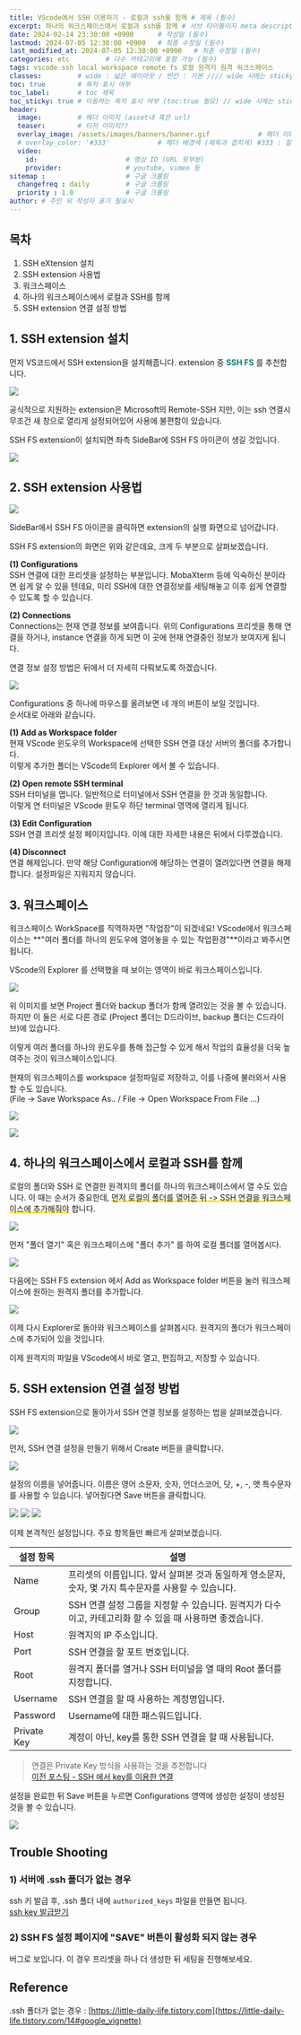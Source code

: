 ```yaml
---
title: VScode에서 SSH 이용하기 - 로컬과 ssh를 함께 # 제목 (필수)
excerpt: 하나의 워크스페이스에서 로컬과 ssh를 함께 # 서브 타이틀이자 meta description (필수)
date: 2024-02-14 23:30:00 +0900      # 작성일 (필수)
lastmod: 2024-07-05 12:30:00 +0900   # 최종 수정일 (필수)
last_modified_at: 2024-07-05 12:30:00 +0900   # 최종 수정일 (필수)
categories: etc         # 다수 카테고리에 포함 가능 (필수)
tags: vscode ssh local workspace remote fs 로컬 원격지 원격 워크스페이스                     # 태그 복수개 가능 (필수)
classes:         # wide : 넓은 레이아웃 / 빈칸 : 기본 //// wide 시에는 sticky toc 불가
toc: true        # 목차 표시 여부
toc_label:       # toc 제목
toc_sticky: true # 이동하는 목차 표시 여부 (toc:true 필요) // wide 시에는 sticky toc 불가
header: 
  image:         # 헤더 이미지 (asset내 혹은 url)
  teaser:        # 티저 이미지??
  overlay_image: /assets/images/banners/banner.gif            # 헤더 이미지 (제목과 겹치게)
  # overlay_color: '#333'            # 헤더 배경색 (제목과 겹치게) #333 : 짙은 회색 (필수)
  video:
    id:                      # 영상 ID (URL 뒷부분)
    provider:                # youtube, vimeo 등
sitemap :                    # 구글 크롤링
  changefreq : daily         # 구글 크롤링
  priority : 1.0             # 구글 크롤링
author: # 주인 외 작성자 표기 필요시
---
```

<!--postNo: 20240214_001-->


## 목차

1. SSH eXtension 설치  
2. SSH extension 사용법  
3. 워크스페이스  
4. 하나의 워크스페이스에서 로컬과 SSH를 함께  
5. SSH extension 연결 설정 방법  


## 1. SSH extension 설치  

먼저 VS코드에서 SSH extension을 설치해줍니다. extension 중 <b><font color="008080">SSH FS</font></b> 를 추천합니다.  

![](/assets/images/20240214_001_001.png)

공식적으로 지원하는 extension은 Microsoft의 Remote-SSH 지만, 이는 ssh 연결시 무조건 새 창으로 열리게 설정되어있어 사용에 불편함이 있습니다.  

SSH FS extension이 설치되면 좌측 SideBar에 SSH FS 아이콘이 생길 것입니다.  

![](/assets/images/20240214_001_002.png)


## 2. SSH extension 사용법  

![](/assets/images/20240214_001_003.png)

SideBar에서 SSH FS 아이콘을 클릭하면 extension의 실행 화면으로 넘어갑니다.  

SSH FS extension의 화면은 위와 같은데요, 크게 두 부분으로 살펴보겠습니다.  

**(1) Configurations**  
SSH 연결에 대한 프리셋을 설정하는 부분입니다. MobaXterm 등에 익숙하신 분이라면 쉽게 알 수 있을 텐데요, 미리 SSH에 대한 연결정보를 세팅해놓고 이후 쉽게 연결할 수 있도록 할 수 있습니다.  

**(2) Connections**  
Connections는 현재 연결 정보를 보여줍니다. 위의 Configurations 프리셋을 통해 연결을 하거나, instance 연결을 하게 되면 이 곳에 현재 연결중인 정보가 보여지게 됩니다.  

연결 정보 설정 방법은 뒤에서 더 자세히 다뤄보도록 하겠습니다.  

![](/assets/images/20240214_001_004.png)

Configurations 중 하나에 마우스를 올려보면 네 개의 버튼이 보일 것입니다.  
순서대로 아래와 같습니다.  

**(1) Add as Workspace folder**  
현재 VScode 윈도우의 Workspace에 선택한 SSH 연결 대상 서버의 폴더를 추가합니다.  
이렇게 추가한 폴더는 VScode의 Explorer 에서 볼 수 있습니다.  

**(2) Open remote SSH terminal**  
SSH 터미널을 엽니다. 일반적으로 터미널에서 SSH 연결을 한 것과 동일합니다.  
이렇게 연 터미널은 VScode 윈도우 하단 terminal 영역에 열리게 됩니다.  

**(3) Edit Configuration**  
SSH 연결 프리셋 설정 페이지입니다. 이에 대한 자세한 내용은 뒤에서 다루겠습니다.  

**(4) Disconnect**  
연결 해제입니다. 만약 해당 Configuration에 해당하는 연결이 열려있다면 연결을 해제합니다. 설정파일은 지워지지 않습니다.  


## 3. 워크스페이스  

워크스페이스 WorkSpace를 직역하자면 "작업장"이 되겠네요! VScode에서 워크스페이스는 **"여러 폴더를 하나의 윈도우에 열어놓을 수 있는 작업환경"**이라고 봐주시면 됩니다.  

VScode의 Explorer 를 선택했을 때 보이는 영역이 바로 워크스페이스입니다.  

![](/assets/images/20240214_001_005.png)

위 이미지를 보면 Project 폴더와 backup 폴더가 함께 열려있는 것을 볼 수 있습니다. 하지만 이 둘은 서로 다른 경로 (Project 폴더는 D드라이브, backup 폴더는 C드라이브)에 있습니다.  

이렇게 여러 폴더를 하나의 윈도우를 통해 접근할 수 있게 해서 작업의 효율성을 더욱 높여주는 것이 워크스페이스입니다.  

현재의 워크스페이스를 workspace 설정파일로 저장하고, 이를 나중에 불러와서 사용할 수도 있습니다.  
(File -> Save Workspace As.. / File -> Open Workspace From File ...)  

![](/assets/images/20240214_001_006.png)

![](/assets/images/20240214_001_007.png)


## 4. 하나의 워크스페이스에서 로컬과 SSH를 함께  

로컬의 폴더와 SSH 로 연결한 원격지의 폴더를 하나의 워크스페이스에서 열 수도 있습니다. 이 때는 순서가 중요한데, <span style='background:linear-gradient(to top, #FFE400 20%, transparent 20%)'>먼저 로컬의 폴더를 열어준 뒤 -> SSH 연결을 워크스페이스에 추가해줘야</span> 합니다.  

![](/assets/images/20240214_001_008.png)

먼저 "폴더 열기" 혹은 워크스페이스에 "폴더 추가" 를 하여 로컬 폴더를 열어봅시다.  

![](/assets/images/20240214_001_009.png)

다음에는 SSH FS extension 에서  Add as Workspace folder 버튼을 눌러 워크스페이스에 원하는 원격지 폴더를 추가합니다.

![](/assets/images/20240214_001_010.png)

이제 다시 Explorer로 돌아와 워크스페이스를 살펴봅시다. 원격지의 폴더가 워크스페이스에 추가되어 있을 것입니다.  

이제 원격지의 파일을 VScode에서 바로 열고, 편집하고, 저장할 수 있습니다.  

## 5. SSH extension 연결 설정 방법  

SSH FS extension으로 돌아가서 SSH 연결 정보를 설정하는 법을 살펴보겠습니다.  

![](/assets/images/20240214_001_011.png)

먼저, SSH 연결 설정을 만들기 위해서 Create 버튼을 클릭합니다.  

![](/assets/images/20240214_001_012.png)

설정의 이름을 넣어줍니다. 이름은 영어 소문자, 숫자, 언더스코어, 닷, +, -, 앳 특수문자를 사용할 수 있습니다. 넣어줬다면 Save 버튼을 클릭합니다.  

![](/assets/images/20240214_001_013.png)
![](/assets/images/20240214_001_014.png)
![](/assets/images/20240214_001_015.png)

이제 본격적인 설정입니다. 주요 항목들만 빠르게 살펴보겠습니다.  

|설정 항목|설명|
|---|---|
|Name|프리셋의 이름입니다. 앞서 살펴본 것과 동일하게 영소문자, 숫자, 몇 가지 특수문자를 사용할 수 있습니다.|
|Group|SSH 연결 설정 그룹을 지정할 수 있습니다. 원격지가 다수이고, 카테고리화 할 수 있을 때 사용하면 좋겠습니다.|
|Host|원격지의 IP 주소입니다.|
|Port|SSH 연결을 할 포트 번호입니다.|
|Root|원격지 폴더를 열거나 SSH 터미널을 열 때의 Root 폴더를 지정합니다.|
|Username|SSH 연결을 할 때 사용하는 계정명입니다.|
|Password|Username에 대한 패스워드입니다.|
|Private Key|계정이 아닌, key를 통한 SSH 연결을 할 때 사용됩니다.|

> 연결은 Private Key 방식을 사용하는 것을 추천합니다  
> [이전 포스팅 - SSH 에서 key를 이용한 연결](https://whdrns2013.github.io/network/20240214_002_ssh_key/)

설정을 완료한 뒤 Save 버튼을 누르면 Configurations 영역에 생성한 설정이 생성된 것을 볼 수 있습니다.  

![](/assets/images/20240214_001_016.png)  


## Trouble Shooting  

### 1) 서버에 .ssh 폴더가 없는 경우  

ssh 키 발급 후, .ssh 폴더 내에 `authorized_keys` 파일을 만들면 됩니다.  
[ssh key 발급받기](https://whdrns2013.github.io/etc/20240705_001_make_ssh_dir/)

### 2) SSH FS 설정 페이지에 "SAVE" 버튼이 활성화 되지 않는 경우  

버그로 보입니다. 이 경우 프리셋을 하나 더 생성한 뒤 세팅을 진행해보세요.  


## Reference  

.ssh 폴더가 없는 경우 : [https://little-daily-life.tistory.com](https://little-daily-life.tistory.com/14#google_vignette)  
